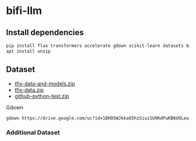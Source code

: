 # bifi-llm

## Install dependencies

```bash
pip install flax transformers accelerate gdown scikit-learn datasets bitsandbytes peft
apt install unzip
```

## Dataset

- [tfix-data-and-models.zip](https://drive.google.com/file/d/1Am8RyYbJyIdpP5TfXZbQ2QCXYh6UatXK/view?usp=sharing)
- [tfix-data.zip](https://drive.google.com/file/d/1BHOSWJkka65hzSiuiSU9KdPuKB6UOLeu/view?usp=drive_link)
- [github-python-test.zip](https://drive.google.com/file/d/17edjmroalbiDNSX2WY10lG2F8H4OmYuN/view?usp=sharing)

Gdown

```
gdown https://drive.google.com/uc?id=1BHOSWJkka65hzSiuiSU9KdPuKB6UOLeu
```

### Additional Dataset
